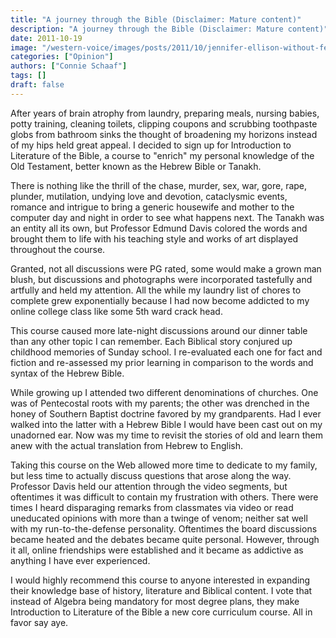 ```yaml
---
title: "A journey through the Bible (Disclaimer: Mature content)"
description: "A journey through the Bible (Disclaimer: Mature content)"
date: 2011-10-19
image: "/western-voice/images/posts/2011/10/jennifer-ellison-without-fear.jpg"
categories: ["Opinion"]
authors: ["Connie Schaaf"]
tags: []
draft: false
---
```

After years of brain atrophy from laundry, preparing meals, nursing babies, potty training, cleaning toilets, clipping coupons and scrubbing toothpaste globs from bathroom sinks the thought of broadening my horizons instead of my hips held great appeal. I decided to sign up for Introduction to Literature of the Bible, a course to "enrich" my personal knowledge of the Old Testament, better known as the Hebrew Bible or Tanakh.

There is nothing like the thrill of the chase, murder, sex, war, gore, rape, plunder, mutilation, undying love and devotion, cataclysmic events, romance and intrigue to bring a generic housewife and mother to the computer day and night in order to see what happens next. The Tanakh was an entity all its own, but Professor Edmund Davis colored the words and brought them to life with his teaching style and works of art displayed throughout the course.

Granted, not all discussions were PG rated, some would make a grown man blush, but discussions and photographs were incorporated tastefully and artfully and held my attention. All the while my laundry list of chores to complete grew exponentially because I had now become addicted to my online college class like some 5th ward crack head.

This course caused more late-night discussions around our dinner table than any other topic I can remember. Each Biblical story conjured up childhood memories of Sunday school. I re-evaluated each one for fact and fiction and re-assessed my prior learning in comparison to the words and syntax of the Hebrew Bible.

While growing up I attended two different denominations of churches. One was of Pentecostal roots with my parents; the other was drenched in the honey of Southern Baptist doctrine favored by my grandparents. Had I ever walked into the latter with a Hebrew Bible I would have been cast out on my unadorned ear. Now was my time to revisit the stories of old and learn them anew with the actual translation from Hebrew to English.

Taking this course on the Web allowed more time to dedicate to my family, but less time to actually discuss questions that arose along the way. Professor Davis held our attention through the video segments, but oftentimes it was difficult to contain my frustration with others. There were times I heard disparaging remarks from classmates via video or read uneducated opinions with more than a twinge of venom; neither sat well with my run-to-the-defense personality. Oftentimes the board discussions became heated and the debates became quite personal. However, through it all, online friendships were established and it became as addictive as anything I have ever experienced.

I would highly recommend this course to anyone interested in expanding their knowledge base of history, literature and Biblical content. I vote that instead of Algebra being mandatory for most degree plans, they make Introduction to Literature of the Bible a new core curriculum course. All in favor say aye.